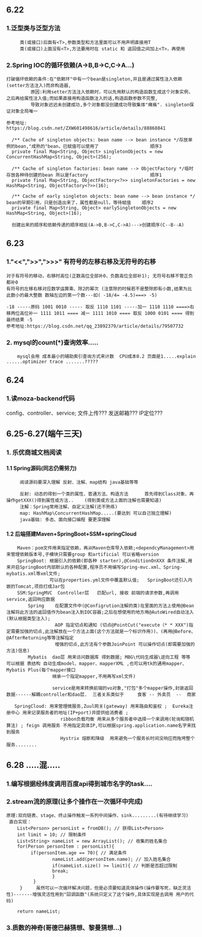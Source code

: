 ## 6.22
### 1.泛型类与泛型方法
         类(或接口)后面有<T>,参数类型和方法里面可以不用声明直接用T
         类(或接口)上面没有<T>,方法要用时在 static 和 返回值之间加上<T>，再使用
         
### 2.Spring IOC的循环依赖(A->B,B->C,C->A...)
    打破循环依赖的条件:在"依赖环"中有一个bean是singleton,并且是通过属性注入依赖(setter方法注入)而非构造器,
             原因:利用setter方法注入依赖时，可以先用默认的构造函数生成这个对象实例，之后再给属性注入值;而如果直接用构造函数注入的话,构造函数参数不完整,
             导致对象迟迟未创建成功,多个对象都没创建成功导致集体"瘫痪". singleton保证对象全局唯一
             
    参考地址:     https://blog.csdn.net/ZXW601498616/article/details/88868841
    
      /** Cache of singleton objects: bean name --> bean instance */存放单例的bean,"成熟的"bean，已赋值可以使用了                   顺序3
      private final Map<String, Object> singletonObjects = new ConcurrentHashMap<String, Object>(256);
      
      /** Cache of singleton factories: bean name --> ObjectFactory */临时存放各种待创建的bean 所以是factory                       顺序1
      private final Map<String, ObjectFactory<?>> singletonFactories = new HashMap<String, ObjectFactory<?>>(16);
      
      /** Cache of early singleton objects: bean name --> bean instance */ bean的早期引用，只是创造出来了，属性都是null，等待赋值    顺序2
      private final Map<String, Object> earlySingletonObjects = new HashMap<String, Object>(16);
      
      创建出来的顺序和依赖传递的顺序相反(A->B,B->C,C->A)--->创建顺序(C--B--A)


## 6.23
### 1."<<",">>",">>>" 有符号的左移右移及无符号的右移
    对于有符号的移动，右移时高位(正数高位全部补0，负数高位全部补1); 无符号右移不管正负都补0
    有符号的左移右移对应数学运算乘、除2的幂次 (注意除的时候若不是整除即有小数,结果为比此数小的最大整数 数轴左边的第一个数---如( -18/4= -4.5)===> -5)
   
    -18 -----原码 1001 0010 ----- 取反 1110 1101 -----加一 1110 1110 ====>右移两位高位补一 1111 1011 ==== 减一 1111 1010 ==== 取反 1000 0101 ==== 得到最终结果 -5
    参考地址:https://blog.csdn.net/qq_23892379/article/details/79507732
   
### 2. mysql的count(*)查询效率.....
        mysql会用 成本最小的辅助索引查询方式来计数  CPU成本0.2 页面是1.....explain ......optimizer trace .......?????


## 6.24
### 1.读moza-backend代码
  config、controller、service; 文件上传??? 发送邮箱??? IP定位???


## 6.25-6.27(端午三天)
### 1. 乐优商城文档阅读
#### 1.1 Spring源码(同志仍需努力)
         阅读源码要深入理解 反射、注解、map结构 java基础等等
         
         反射: 动态的得到一个类的属性、普通方法、构造方法      首先得到Class对象、再操作getXXX()得到属性或方法..    (得到类或方法上面的注解也需要知道)
         注解：Spring常用注解、自定义注解(还不熟练)
         map: HashMap\ConcurrentHashMap.....(要达到 可以自己独立理解)
         java基础: 多态、面向接口编程 要更深理解
         
#### 1.2 后端搭建Maven+SpringBoot+SSM+springCloud
        Maven：pom文件用来指定依赖，再从Maven仓库导入依赖;<dependcyManagement>用来管理依赖版本号,子模块只需要group 和artificial 可以省略version
        SpringBoot: 根据引入的依赖(即各种 starter),@ConditionOnXXX 条件注解,用来开启SpringBoot内部默认的各种配置,程序员不用编写Spring-mvc.xml、Spring-mybatis.xml等xml文件;
                    可以在properties.yml文件中覆盖默认值;   SpringBoot还引入内嵌的Tomcat,项目打成Jar包 
        SSM:SpringMVC  Controller层   匹配url, 接收 前端的请求参数,再调用service,返回响应数据
            Spring    在配置文件中(@Configrution注解的类)在里面的方法上使用@Bean注解将此方法的返回值作为bean注入到IOC容器;之后在想使用的地方用@AutoWired自动注入(默认根据类型注入);
                      AOP 指定切点和通知 (切点@PointCut("execute（* * XXX")指定需要加强的切点,此注解放在一个方法上面(这个方法就是一个标识作用))、(再用@Before、@AfterReturning等等注解指定
                      增强的切点,此方法有个参数JoinPoint 可以操作切点(即需要加强的方法)信息)
            Mybatis  dao层 用来访问数据库 得到数据; MBG\代码生成器\逆向工程 等等 可以根据 表结构 自动生成model、mapper、mapperXML ,也可以用tk的通用mapper、Mybatis Plus(每个mapper接口
                     继承一个指定mapper,不用再写xml文件)
                     
                     service是用来转换前端的vo对象,"打包"多个mapper操作,封装返回数据------解耦controller和dao层.  三者关系类似于     食客 -- 外卖员  --  商家
                     
       SpringCloud: 用来管理微服务,Zuul网关(gateway) 用来路由和鉴权 ;  Eureka注册中心 用来记录服务者的地址(IP+port)并提供给消费者 ;
                        ribbon负载均衡 用来从多个服务者中选择一个来调用(轮询和随机算法) ; feign 调用服务 不用指定具体IP,可以根据spring.application.name名字来找到服务
                        Hystrix 熔断和降级  用来避免一个服务长时间没响应而拖垮整个服务........

## 6.28    .....混.....
### 1.编写根据经纬度调用百度api得到城市名字的task....
### 2.stream流的原理(让多个操作在一次循环中完成)
    原理:双向链表、stage、终止操作触发一系列中间操作、sink.........(有待继续学习)
     直白实现：
        List<Person> personList = fromDB(); // 获得List<Person>
        int limit = 10; // 限制条件
        List<String> nameList = new ArrayList(); // 收集的姓名集合
        for(Person personItem : personList){
             if(personItem.age == 70){ // 满足条件
                     nameList.add(personItem.name); // 加入姓名集合
                     if(nameList.size() >= limit){ // 判断是否超过限制
                     break;
                     }
              }
         }     虽然可以一次循环解决问题，但是必须要知道具体操作(操作要写死，缺乏灵活性)-------增强灵活性用到"回调函数"(系统只定义了这个操作,具体实现是去调用 用户的代码)
     
        return nameList;
### 3.质数的神奇(哥德巴赫猜想、黎曼猜想...)     
